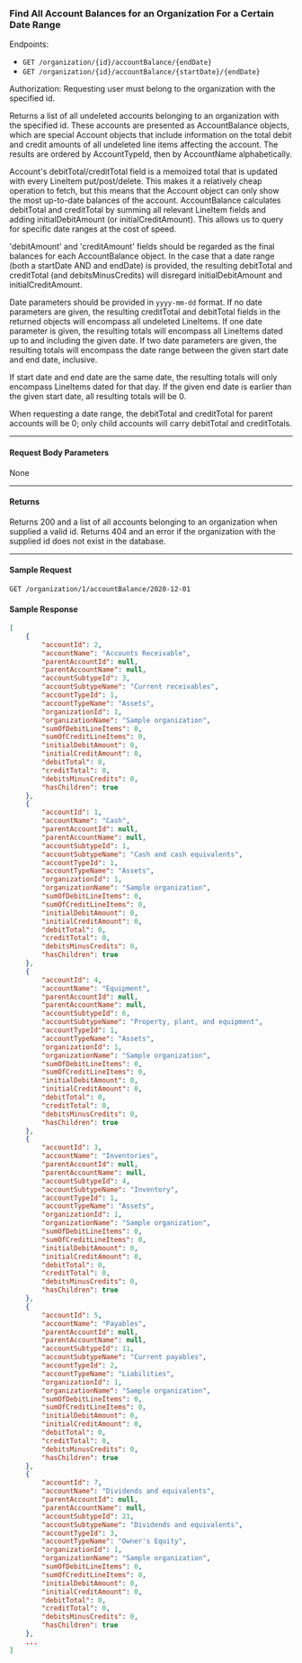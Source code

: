 ### Find All Account Balances for an Organization For a Certain Date Range
Endpoints: 
- `GET /organization/{id}/accountBalance/{endDate}`
- `GET /organization/{id}/accountBalance/{startDate}/{endDate}`



Authorization: Requesting user must belong to the organization with the specified id.

Returns a list of all undeleted accounts belonging to an organization with the specified id. These accounts are presented as AccountBalance objects, which are special Account objects that include information on the total debit and credit amounts of all undeleted line items affecting the account. The results are ordered by AccountTypeId, then by AccountName alphabetically.

Account's debitTotal/creditTotal field is a memoized total that is updated with every LineItem put/post/delete. This makes it a relatively cheap operation to fetch, but this means that the Account object can only show the most up-to-date balances of the account. AccountBalance calculates debitTotal and creditTotal by summing all relevant LineItem fields and adding initialDebitAmount (or initialCreditAmount). This allows us to query for specific date ranges at the cost of speed.

'debitAmount' and 'creditAmount' fields should be regarded as the final balances for each AccountBalance object. In the case that a date range (both a startDate AND and endDate) is provided, the resulting debitTotal and creditTotal (and debitsMinusCredits) will disregard initialDebitAmount and initialCreditAmount.


Date parameters should be provided in `yyyy-mm-dd` format. If no date parameters are given, the resulting creditTotal and debitTotal fields in the returned objects will encompass all undeleted LineItems. If one date parameter is given, the resulting totals will encompass all LineItems dated up to and including the given date. If two date parameters are given, the resulting totals will encompass the date range between the given start date and end date, inclusive.

If start date and end date are the same date, the resulting totals will only encompass LineItems dated for that day. If the given end date is earlier than the given start date, all resulting totals will be 0.

When requesting a date range, the debitTotal and creditTotal for parent accounts will be 0; only child accounts will carry debitTotal and creditTotals.
___
#### Request Body Parameters
None
___
#### Returns
Returns 200 and a list of all accounts belonging to an organization when supplied a valid id. Returns 404 and an error if the organization with the supplied id does not exist in the database.
___
#### Sample Request
`GET /organization/1/accountBalance/2020-12-01`
<br/>

#### Sample Response
```json
[
    {
        "accountId": 2,
        "accountName": "Accounts Receivable",
        "parentAccountId": null,
        "parentAccountName": null,
        "accountSubtypeId": 3,
        "accountSubtypeName": "Current receivables",
        "accountTypeId": 1,
        "accountTypeName": "Assets",
        "organizationId": 1,
        "organizationName": "Sample organization",
        "sumOfDebitLineItems": 0,
        "sumOfCreditLineItems": 0,
        "initialDebitAmount": 0,
        "initialCreditAmount": 0,
        "debitTotal": 0,
        "creditTotal": 0,
        "debitsMinusCredits": 0,
        "hasChildren": true
    },
    {
        "accountId": 1,
        "accountName": "Cash",
        "parentAccountId": null,
        "parentAccountName": null,
        "accountSubtypeId": 1,
        "accountSubtypeName": "Cash and cash equivalents",
        "accountTypeId": 1,
        "accountTypeName": "Assets",
        "organizationId": 1,
        "organizationName": "Sample organization",
        "sumOfDebitLineItems": 0,
        "sumOfCreditLineItems": 0,
        "initialDebitAmount": 0,
        "initialCreditAmount": 0,
        "debitTotal": 0,
        "creditTotal": 0,
        "debitsMinusCredits": 0,
        "hasChildren": true
    },
    {
        "accountId": 4,
        "accountName": "Equipment",
        "parentAccountId": null,
        "parentAccountName": null,
        "accountSubtypeId": 6,
        "accountSubtypeName": "Property, plant, and equipment",
        "accountTypeId": 1,
        "accountTypeName": "Assets",
        "organizationId": 1,
        "organizationName": "Sample organization",
        "sumOfDebitLineItems": 0,
        "sumOfCreditLineItems": 0,
        "initialDebitAmount": 0,
        "initialCreditAmount": 0,
        "debitTotal": 0,
        "creditTotal": 0,
        "debitsMinusCredits": 0,
        "hasChildren": true
    },
    {
        "accountId": 3,
        "accountName": "Inventories",
        "parentAccountId": null,
        "parentAccountName": null,
        "accountSubtypeId": 4,
        "accountSubtypeName": "Inventory",
        "accountTypeId": 1,
        "accountTypeName": "Assets",
        "organizationId": 1,
        "organizationName": "Sample organization",
        "sumOfDebitLineItems": 0,
        "sumOfCreditLineItems": 0,
        "initialDebitAmount": 0,
        "initialCreditAmount": 0,
        "debitTotal": 0,
        "creditTotal": 0,
        "debitsMinusCredits": 0,
        "hasChildren": true
    },
    {
        "accountId": 5,
        "accountName": "Payables",
        "parentAccountId": null,
        "parentAccountName": null,
        "accountSubtypeId": 11,
        "accountSubtypeName": "Current payables",
        "accountTypeId": 2,
        "accountTypeName": "Liabilities",
        "organizationId": 1,
        "organizationName": "Sample organization",
        "sumOfDebitLineItems": 0,
        "sumOfCreditLineItems": 0,
        "initialDebitAmount": 0,
        "initialCreditAmount": 0,
        "debitTotal": 0,
        "creditTotal": 0,
        "debitsMinusCredits": 0,
        "hasChildren": true
    },
    {
        "accountId": 7,
        "accountName": "Dividends and equivalents",
        "parentAccountId": null,
        "parentAccountName": null,
        "accountSubtypeId": 21,
        "accountSubtypeName": "Dividends and equivalents",
        "accountTypeId": 3,
        "accountTypeName": "Owner's Equity",
        "organizationId": 1,
        "organizationName": "Sample organization",
        "sumOfDebitLineItems": 0,
        "sumOfCreditLineItems": 0,
        "initialDebitAmount": 0,
        "initialCreditAmount": 0,
        "debitTotal": 0,
        "creditTotal": 0,
        "debitsMinusCredits": 0,
        "hasChildren": true
    },
	...
]
```